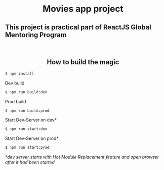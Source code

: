 
<h1 align="center">
    <br><br>
    <b>Movies app project</b>
</h1>

## This project is practical part of ReactJS Global Mentoring Program


<br>
<h2 align="center"> How to build the magic </h2>

```sh
$ npm install
```

<p>Dev build</p>

```sh
$ npm run build:dev
```

<p>Prod build</p>

```sh
$ npm run build:prod
```
<p>Start Dev-Server on dev*</p>

```sh
$ npm run start:dev
```

<p>Start Dev-Server on prod*</p>

```sh
$ npm run start:prod
```
**dev server starts with Hot Module Replacement feature and open browser after it had been started*